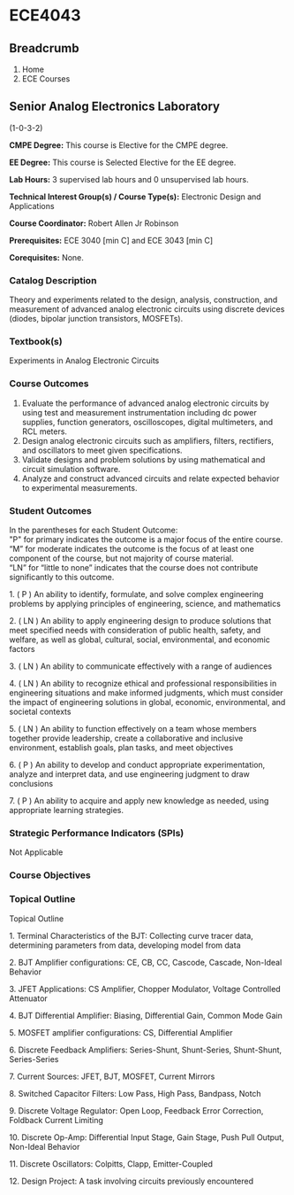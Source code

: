 #  ECE4043

## Breadcrumb

  1. Home
  2. ECE Courses

## Senior Analog Electronics Laboratory

(1-0-3-2)

**CMPE Degree:** This course is Elective for the CMPE degree.

**EE Degree:** This course is Selected Elective for the EE degree.

**Lab Hours:** 3 supervised lab hours and 0 unsupervised lab hours.

**Technical Interest Group(s) / Course Type(s):** Electronic Design and
Applications

**Course Coordinator:** Robert Allen Jr Robinson

**Prerequisites:** ECE 3040 [min C] and ECE 3043 [min C]

**Corequisites:** None.

### Catalog Description

Theory and experiments related to the design, analysis, construction, and
measurement of advanced analog electronic circuits using discrete devices
(diodes, bipolar junction transistors, MOSFETs).

### Textbook(s)

Experiments in Analog Electronic Circuits

### Course Outcomes

  1. Evaluate the performance of advanced analog electronic circuits by using test and measurement instrumentation including dc power supplies, function generators, oscilloscopes, digital multimeters, and RCL meters.
  2. Design analog electronic circuits such as amplifiers, filters, rectifiers, and oscillators to meet given specifications.
  3. Validate designs and problem solutions by using mathematical and circuit simulation software.
  4. Analyze and construct advanced circuits and relate expected behavior to experimental measurements.

### Student Outcomes

In the parentheses for each Student Outcome:  
"P" for primary indicates the outcome is a major focus of the entire course.  
“M” for moderate indicates the outcome is the focus of at least one component
of the course, but not majority of course material.  
“LN” for “little to none” indicates that the course does not contribute
significantly to this outcome.

1\. ( P ) An ability to identify, formulate, and solve complex engineering
problems by applying principles of engineering, science, and mathematics

2\. ( LN ) An ability to apply engineering design to produce solutions that
meet specified needs with consideration of public health, safety, and welfare,
as well as global, cultural, social, environmental, and economic factors

3\. ( LN ) An ability to communicate effectively with a range of audiences

4\. ( LN ) An ability to recognize ethical and professional responsibilities
in engineering situations and make informed judgments, which must consider the
impact of engineering solutions in global, economic, environmental, and
societal contexts

5\. ( LN ) An ability to function effectively on a team whose members together
provide leadership, create a collaborative and inclusive environment,
establish goals, plan tasks, and meet objectives

6\. ( P ) An ability to develop and conduct appropriate experimentation,
analyze and interpret data, and use engineering judgment to draw conclusions

7\. ( P ) An ability to acquire and apply new knowledge as needed, using
appropriate learning strategies.

### Strategic Performance Indicators (SPIs)

Not Applicable

### Course Objectives

### Topical Outline

Topical Outline

1\. Terminal Characteristics of the BJT: Collecting curve tracer data,
determining parameters from data, developing model from data

2\. BJT Amplifier configurations: CE, CB, CC, Cascode, Cascade, Non-Ideal
Behavior

3\. JFET Applications: CS Amplifier, Chopper Modulator, Voltage Controlled
Attenuator

4\. BJT Differential Amplifier: Biasing, Differential Gain, Common Mode Gain

5\. MOSFET amplifier configurations: CS, Differential Amplifier

6\. Discrete Feedback Amplifiers: Series-Shunt, Shunt-Series, Shunt-Shunt,
Series-Series

7\. Current Sources: JFET, BJT, MOSFET, Current Mirrors

8\. Switched Capacitor Filters: Low Pass, High Pass, Bandpass, Notch

9\. Discrete Voltage Regulator: Open Loop, Feedback Error Correction, Foldback
Current Limiting

10\. Discrete Op-Amp: Differential Input Stage, Gain Stage, Push Pull Output,
Non-Ideal Behavior

11\. Discrete Oscillators: Colpitts, Clapp, Emitter-Coupled

12\. Design Project: A task involving circuits previously encountered

